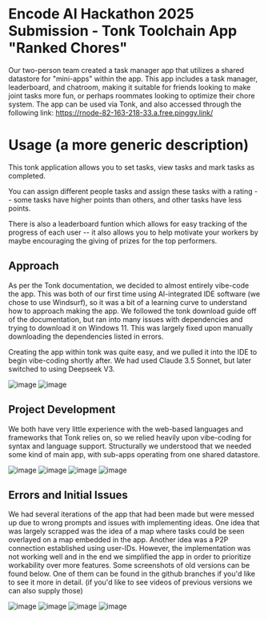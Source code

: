 # Encode AI Hackathon 2025 Submission - Tonk Toolchain App "Ranked Chores"

Our two-person team created a task manager app that utilizes a shared datastore for "mini-apps" within the app. This app includes a task manager, leaderboard, and chatroom, making it suitable for friends looking to make joint tasks more fun, or perhaps roommates looking to optimize their chore system. The app can be used via Tonk, and also accessed through the following link: https://rnode-82-163-218-33.a.free.pinggy.link/

# Usage (a more generic description)

This tonk application allows you to set tasks, view tasks and mark tasks as completed.

You can assign different people tasks and assign these tasks with a rating -- some tasks have higher points than others, and other tasks have less points.

There is also a leaderboard funtion which allows for easy tracking of the progress of each user -- it also allows you to help motivate your workers by maybe encouraging the giving of prizes for the top performers.

## Approach

As per the Tonk documentation, we decided to almost entirely vibe-code the app. This was both of our first time using AI-integrated IDE software (we chose to use Windsurf), so it was a bit of a learning curve to understand how to approach making the app. We followed the tonk download guide off of the documentation, but ran into many issues with dependencies and trying to download it on Windows 11. This was largely fixed upon manually downloading the dependencies listed in errors. 

Creating the app within tonk was quite easy, and we pulled it into the IDE to begin vibe-coding shortly after. We had used Claude 3.5 Sonnet, but later switched to using Deepseek V3.

![image](https://github.com/user-attachments/assets/7b481953-9192-4472-9e65-b7317b6802da)
![image](https://github.com/user-attachments/assets/94a7539a-bb42-404e-bcf9-20ab02d8558d)


## Project Development

We both have very little experience with the web-based languages and frameworks that Tonk relies on, so we relied heavily upon vibe-coding for syntax and language support. Structurally we understood that we needed some kind of main app, with sub-apps operating from one shared datastore. 

![image](https://github.com/user-attachments/assets/fef65cc7-198a-4e9d-b655-8bf04d0c8411)
![image](https://github.com/user-attachments/assets/008d96bb-f51c-4a33-a6ae-8c5472b71ffa)
![image](https://github.com/user-attachments/assets/b1637d25-147c-4734-9e3a-18d1f87ba8bc)
![image](https://github.com/user-attachments/assets/fd051d94-e09a-4282-a1f5-94765ce52867)


## Errors and Initial Issues

We had several iterations of the app that had been made but were messed up due to wrong prompts and issues with implementing ideas. One idea that was largely scrapped was the idea of a map where tasks could be seen overlayed on a map embedded in the app. Another idea was a P2P connection established using user-IDs. However, the implementation was not working well and in the end we simplified the app in order to prioritize workability over more features. Some screenshots of old versions can be found below. One of them can be found in the github branches if you'd like to see it more in detail. (if you'd like to see videos of previous versions we can also supply those)

![image](https://github.com/user-attachments/assets/1c2e31f8-7708-4184-b439-e57622df157f)
![image](https://github.com/user-attachments/assets/1afb392b-a88f-42e2-94d3-81cce30c3422)
![image](https://github.com/user-attachments/assets/6683e50a-9bf5-441d-a814-8903ffb10e8b)
![image](https://github.com/user-attachments/assets/e5d0d3aa-b41b-4f50-b4e6-9debe026626f)



